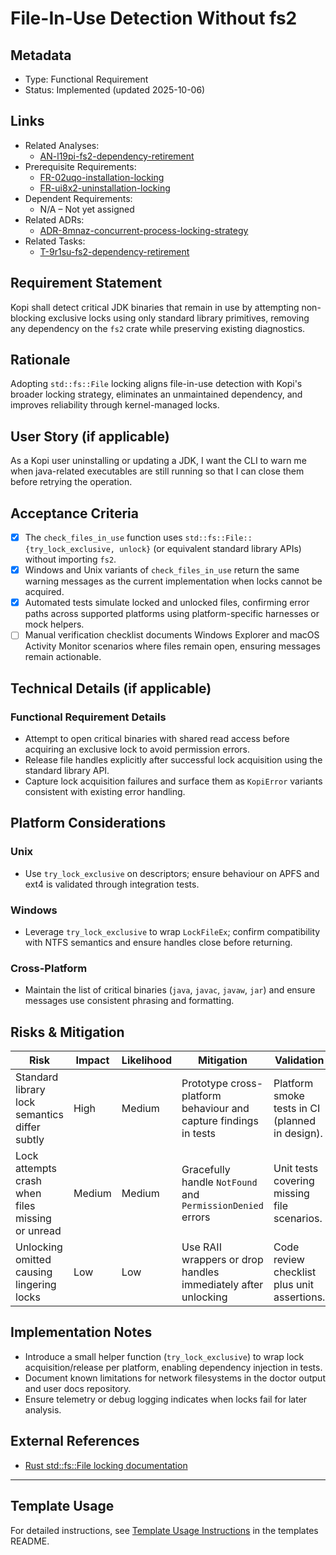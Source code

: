 # File-In-Use Detection Without fs2

## Metadata

- Type: Functional Requirement
- Status: Implemented (updated 2025-10-06)

## Links

- Related Analyses:
  - [AN-l19pi-fs2-dependency-retirement](../analysis/AN-l19pi-fs2-dependency-retirement.md)
- Prerequisite Requirements:
  - [FR-02uqo-installation-locking](../requirements/FR-02uqo-installation-locking.md)
  - [FR-ui8x2-uninstallation-locking](../requirements/FR-ui8x2-uninstallation-locking.md)
- Dependent Requirements:
  - N/A – Not yet assigned
- Related ADRs:
  - [ADR-8mnaz-concurrent-process-locking-strategy](../adr/ADR-8mnaz-concurrent-process-locking-strategy.md)
- Related Tasks:
  - [T-9r1su-fs2-dependency-retirement](../tasks/T-9r1su-fs2-dependency-retirement/README.md)

## Requirement Statement

Kopi shall detect critical JDK binaries that remain in use by attempting non-blocking exclusive locks using only standard library primitives, removing any dependency on the `fs2` crate while preserving existing diagnostics.

## Rationale

Adopting `std::fs::File` locking aligns file-in-use detection with Kopi's broader locking strategy, eliminates an unmaintained dependency, and improves reliability through kernel-managed locks.

## User Story (if applicable)

As a Kopi user uninstalling or updating a JDK, I want the CLI to warn me when java-related executables are still running so that I can close them before retrying the operation.

## Acceptance Criteria

- [x] The `check_files_in_use` function uses `std::fs::File::{try_lock_exclusive, unlock}` (or equivalent standard library APIs) without importing `fs2`.
- [x] Windows and Unix variants of `check_files_in_use` return the same warning messages as the current implementation when locks cannot be acquired.
- [x] Automated tests simulate locked and unlocked files, confirming error paths across supported platforms using platform-specific harnesses or mock helpers.
- [ ] Manual verification checklist documents Windows Explorer and macOS Activity Monitor scenarios where files remain open, ensuring messages remain actionable.

## Technical Details (if applicable)

### Functional Requirement Details

- Attempt to open critical binaries with shared read access before acquiring an exclusive lock to avoid permission errors.
- Release file handles explicitly after successful lock acquisition using the standard library API.
- Capture lock acquisition failures and surface them as `KopiError` variants consistent with existing error handling.

## Platform Considerations

### Unix

- Use `try_lock_exclusive` on descriptors; ensure behaviour on APFS and ext4 is validated through integration tests.

### Windows

- Leverage `try_lock_exclusive` to wrap `LockFileEx`; confirm compatibility with NTFS semantics and ensure handles close before returning.

### Cross-Platform

- Maintain the list of critical binaries (`java`, `javac`, `javaw`, `jar`) and ensure messages use consistent phrasing and formatting.

## Risks & Mitigation

| Risk                                             | Impact | Likelihood | Mitigation                                                       | Validation                                      |
| ------------------------------------------------ | ------ | ---------- | ---------------------------------------------------------------- | ----------------------------------------------- |
| Standard library lock semantics differ subtly    | High   | Medium     | Prototype cross-platform behaviour and capture findings in tests | Platform smoke tests in CI (planned in design). |
| Lock attempts crash when files missing or unread | Medium | Medium     | Gracefully handle `NotFound` and `PermissionDenied` errors       | Unit tests covering missing file scenarios.     |
| Unlocking omitted causing lingering locks        | Low    | Low        | Use RAII wrappers or drop handles immediately after unlocking    | Code review checklist plus unit assertions.     |

## Implementation Notes

- Introduce a small helper function (`try_lock_exclusive`) to wrap lock acquisition/release per platform, enabling dependency injection in tests.
- Document known limitations for network filesystems in the doctor output and user docs repository.
- Ensure telemetry or debug logging indicates when locks fail for later analysis.

## External References

- [Rust std::fs::File locking documentation](https://doc.rust-lang.org/std/fs/struct.File.html)

---

## Template Usage

For detailed instructions, see [Template Usage Instructions](../templates/README.md#individual-requirement-template-requirementsmd) in the templates README.
